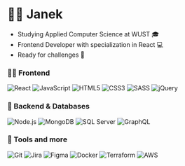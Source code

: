 # 🧑‍💻 Janek

- Studying Applied Computer Science at WUST 🎓
- Frontend Developer with specialization in React 💻
- Ready for challenges 🚀

### 👨‍💻 Frontend
![React](https://img.shields.io/badge/-React-61DAFB?style=flat&logo=react&logoColor=white)
![JavaScript](https://img.shields.io/badge/-JavaScript-F7DF1E?style=flat&logo=javascript&logoColor=black)
![HTML5](https://img.shields.io/badge/-HTML5-E34F26?style=flat&logo=html5&logoColor=white)
![CSS3](https://img.shields.io/badge/-CSS3-1572B6?style=flat&logo=css3&logoColor=white)
![SASS](https://img.shields.io/badge/-SASS-CC6699?style=flat&logo=sass&logoColor=white)
![jQuery](https://img.shields.io/badge/-jQuery-0769AD?style=flat&logo=jquery&logoColor=white)

### 🔗 Backend & Databases
![Node.js](https://img.shields.io/badge/-Node.js-339933?style=flat&logo=node.js&logoColor=white)
![MongoDB](https://img.shields.io/badge/-MongoDB-47A248?style=flat&logo=mongodb&logoColor=white)
![SQL Server](https://img.shields.io/badge/-MS_SQL_Server-CC2927?style=flat&logo=microsoftsqlserver&logoColor=white)
![GraphQL](https://img.shields.io/badge/-GraphQL-E10098?style=flat&logo=graphql&logoColor=white)

### 🧰 Tools and more
![Git](https://img.shields.io/badge/-Git-F05032?style=flat&logo=git&logoColor=white)
![Jira](https://img.shields.io/badge/-Jira-0052CC?style=flat&logo=jira&logoColor=white)
![Figma](https://img.shields.io/badge/-Figma-F24E1E?style=flat&logo=figma&logoColor=white)
![Docker](https://img.shields.io/badge/-Docker-2496ED?style=flat&logo=docker&logoColor=white)
![Terraform](https://img.shields.io/badge/-Terraform-7B42BC?style=flat&logo=terraform&logoColor=white)
![AWS](https://img.shields.io/badge/-AWS-232F3E?style=flat&logo=amazonaws&logoColor=white)
